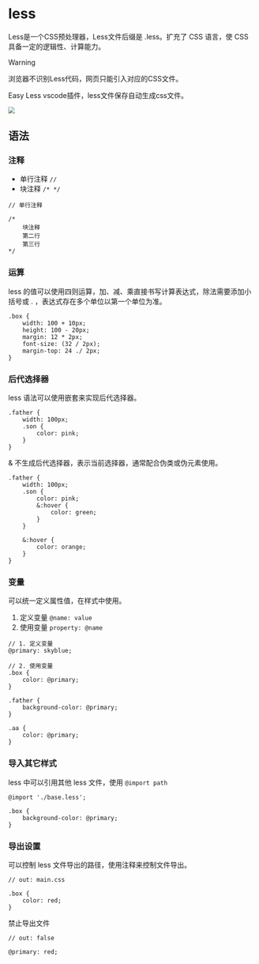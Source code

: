 # less

Less是一个CSS预处理器，Less文件后缀是 .less。扩充了 CSS 语言，使 CSS 具备一定的逻辑性、计算能力。

> [!warning]
>
> 浏览器不识别Less代码，网页只能引入对应的CSS文件。

Easy Less vscode插件，less文件保存自动生成css文件。

<img src="https://s1.ax1x.com/2023/04/15/p9pbAP0.png" style="zoom:80%;" />

## 语法

### 注释

* 单行注释 `//`
* 块注释 `/* */`

```less
// 单行注释

/* 
    块注释
    第二行
    第三行
*/
```

### 运算

less 的值可以使用四则运算，加、减、乘直接书写计算表达式，除法需要添加小括号或 . ，表达式存在多个单位以第一个单位为准。

```less
.box {
    width: 100 + 10px;
    height: 100 - 20px;
    margin: 12 * 2px;
    font-size: (32 / 2px);
    margin-top: 24 ./ 2px;
}
```

### 后代选择器

less 语法可以使用嵌套来实现后代选择器。

```less
.father {
    width: 100px;
    .son {
        color: pink;
    }
}
```

& 不生成后代选择器，表示当前选择器，通常配合伪类或伪元素使用。

```less
.father {
    width: 100px;
    .son {
        color: pink;
        &:hover {
            color: green;
        }
    }

    &:hover {
        color: orange;
    }
}
```

### 变量

可以统一定义属性值，在样式中使用。

1. 定义变量 `@name: value`
2. 使用变量 `property: @name`

```less
// 1. 定义变量
@primary: skyblue;

// 2. 使用变量
.box {
    color: @primary;
}

.father {
    background-color: @primary;
}

.aa {
    color: @primary;
}
```

### 导入其它样式

less 中可以引用其他 less 文件，使用 `@import path`

```less
@import './base.less';

.box {
    background-color: @primary;
}
```

### 导出设置

可以控制 less 文件导出的路径，使用注释来控制文件导出。

```less
// out: main.css

.box {
    color: red;
}
```

禁止导出文件

```less
// out: false

@primary: red;
```

